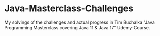 # Java-Masterclass-Challenges

My solvings of the challenges and actual progress in Tim Buchalka "Java Programming Masterclass covering Java 11 & Java 17" Udemy-Course.

